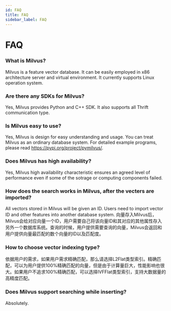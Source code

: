 ```yaml
---
id: FAQ
title: FAQ
sidebar_label: FAQ
---
```


# FAQ

### What is Milvus?

Milvus is a feature vector database. It can be easily employed in x86 architecture server and virtual environment. It currently supports Linux operation system. 
    
### Are there any SDKs for Milvus?

 Yes, Milvus provides Python and C++ SDK. It also supports all Thrift communication type.

### Is Milvus easy to use?

Yes, Milvus is design for easy understanding and usage. You can treat Milvus as an ordinary database system. For detailed example programs, please read https://pypi.org/project/pymilvus/.

### Does Milvus has high availability?

Yes, Milvus high availability characteristic ensures an agreed level of performance even if some of the sotrage or computing components failed. 

### How does the search works in Milvus, after the vecters are imported?

All vectors stored in Milvus will be given an ID. Users need to import vector ID and other features into another database system.
向量存入Milvus后，Milvus会给对应向量一个ID，用户需要自己将该向量ID和其对应的其他属性存入另外一个数据库系统。查询的时候，用户提供需要查询的向量，Milvus会返回和用户提供向量最匹配的数个向量的ID以及匹配度。

### How to choose vector indexing type?

依据用户的需求，如果用户需求精确匹配，那么请选择L2Flat类型索引。精确匹配，可以为用户提供100%精确匹配的向量，但是由于计算量巨大，性能影响也很大。如果用户不追求100%精确匹配，可以选择IVFFlat类型索引，支持大数据量的高精度匹配。

### Does Milvus support searching while inserting?

Absolutely. 
